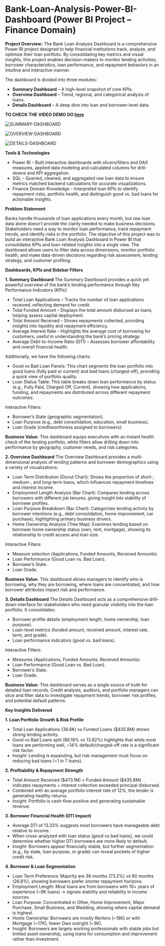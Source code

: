 # Bank-Loan-Analysis-Power-BI-Dashboard (Power BI Project – Finance Domain)

**Project Overview:**
The Bank Loan Analysis Dashboard is a comprehensive Power BI project designed to help financial institutions track, analyze, and optimize their loan portfolio. By consolidating key metrics and visual insights, this project enables decision-makers to monitor lending activities, borrower characteristics, loan performance, and repayment behaviors in an intuitive and interactive manner.

The dashboard is divided into three modules:

* **Summary Dashboard** – A high-level snapshot of core KPIs.
* **Overview Dashboard** – Trend, regional, and categorical analysis of loans.
* **Details Dashboard** – A deep dive into loan and borrower-level data.

**TO CHECK THE VIDEO DEMO GO [here](https://salomiairy11.github.io/personal-portfolio/#/projects)** 

![SUMMARY-DASHBOARD](https://github.com/Salomiairy11/Bank-Loan-Analysis-Power-BI-Dashboard/blob/main/SummaryPageOfBankAnalysisDashboard.PNG)

![OVERVIEW-DASHBOARD](https://github.com/Salomiairy11/Bank-Loan-Analysis-Power-BI-Dashboard/blob/main/OverviewPageOfBankAnalysisDashboard.PNG)

![DETAILS-DASHBOARD](https://github.com/Salomiairy11/Bank-Loan-Analysis-Power-BI-Dashboard/blob/main/DetailsPageOfBankAnalysisDashboard.PNG)


**Tools & Technologies**

* Power BI – Built interactive dashboards with slicers/filters and DAX measures, applied data modeling and calculated columns for drill-downs and KPI aggregation.
* SQL – Queried, cleaned, and aggregated raw loan data to ensure metrics matched backend calculations for accurate visualizations.
* Finance Domain Knowledge – Interpreted loan KPIs to identify repayment risks, portfolio health, and distinguish good vs. bad loans for actionable insights.
  
**Problem Statement**

Banks handle thousands of loan applications every month, but raw loan data alone doesn’t provide the clarity needed to make business decisions. Stakeholders need a way to monitor loan performance, track repayment trends, and identify risks in the portfolio. 
The objective of this project was to build an interactive Bank Loan Analysis Dashboard in Power BI that consolidates KPIs and loan-related insights into a single view. The dashboard allows users to filter data across dimensions, monitor portfolio health, and make data-driven decisions regarding risk assessment, lending strategy, and customer profiling.


**Dashboards, KPIs and Sidebar Filters**

**1. Summary Dashboard**
The Summary Dashboard provides a quick yet powerful overview of the bank’s lending performance through Key Performance Indicators (KPIs):

* Total Loan Applications – Tracks the number of loan applications received, reflecting demand for credit.
* Total Funded Amount – Displays the total amount disbursed as loans, helping assess capital deployment.
* Total Amount Received – Shows repayments collected, providing insights into liquidity and repayment efficiency.
* Average Interest Rate – Highlights the average cost of borrowing for customers, useful in understanding the bank’s pricing strategy.
* Average Debt-to-Income Ratio (DTI) – Assesses borrower affordability and overall financial health.

Additionally, we have the following charts:

* Good vs Bad Loan Panels: This chart segments the loan portfolio into good loans (fully paid or current) and bad loans (charged-off), providing a quick view of portfolio quality.
* Loan Status Table: This table breaks down loan performance by status (e.g., Fully Paid, Charged Off, Current), showing how applications, funding, and repayments are distributed across different repayment outcomes.

Interactive Filters:

* Borrower’s State (geographic segmentation).
* Loan Purpose (e.g., debt consolidation, education, small business).
* Loan Grade (creditworthiness assigned to borrowers).

**Business Value:** This dashboard equips executives with an instant health check of the lending portfolio, while filters allow drilling down into performance by geography, customer needs, and risk categories.


**2. Overview Dashboard**
The Overview Dashboard provides a multi-dimensional analysis of lending patterns and borrower demographics using a variety of visualizations:

* Loan Term Distribution (Donut Chart): Shows the proportion of short-, medium-, and long-term loans, which influences repayment timelines and interest income.
* Employment Length Analysis (Bar Chart): Compares lending across borrowers with different job tenures, giving insight into stability of borrower profiles.
* Loan Purpose Breakdown (Bar Chart): Categorizes lending activity by borrower intentions (e.g., debt consolidation, home improvement, car purchase), highlighting primary business drivers.
* Home Ownership Analysis (Tree Map): Examines lending based on borrower home ownership status (own, rent, mortgage), showing its relationship to credit access and loan size.

Interactive Filters:

* Measure selection (Applications, Funded Amounts, Received Amounts).
* Loan Performance (Good Loan vs. Bad Loan).
* Borrower’s State.
* Loan Grade.

**Business Value:** This dashboard allows managers to identify who is borrowing, why they are borrowing, where loans are concentrated, and how borrower attributes impact risk and performance.


**3. Details Dashboard**
The Details Dashboard acts as a comprehensive drill-down interface for stakeholders who need granular visibility into the loan portfolio. It consolidates:

* Borrower profile details (employment length, home ownership, loan purpose).
* Loan-level metrics (funded amount, received amount, interest rate, term, and grade).
* Loan performance indicators (good vs. bad loans).

Interactive Filters:

* Measures (Applications, Funded Amounts, Received Amounts).
* Loan Performance (Good Loan vs. Bad Loan).
* Borrower’s State.
* Loan Grade.

**Business Value:** This dashboard serves as a single source of truth for detailed loan records. Credit analysts, auditors, and portfolio managers can slice and filter data to investigate repayment trends, borrower risk profiles, and potential default patterns.


**Key Insights Delivered**

**1. Loan Portfolio Growth & Risk Profile**

* Total Loan Applications (38.6K) vs Funded Loans (\$435.8M) shows strong lending activity.
* Good vs Bad Loans split (86.18% vs 13.82%) highlights that while most loans are performing well, \~14% default/charged-off rate is a significant risk factor.
* Insight: Lending is expanding, but risk management must focus on reducing bad loans (\~1 in 7 loans).

**2. Profitability & Repayment Strength**

* Total Amount Received (\$473.1M) > Funded Amount (\$435.8M) indicates repayments + interest collection exceeded principal disbursed.
* Combined with an average portfolio interest rate of 12%, the lender is generating healthy returns.
* Insight: Portfolio is cash-flow positive and generating sustainable revenue.

**3. Borrower Financial Health (DTI Impact)**

* Average DTI of 13.33% suggests most borrowers have manageable debt relative to income.
* When cross-analyzed with loan status (good vs bad loans), we could determine whether higher DTI borrowers are more likely to default.
* Insight: Borrowers appear financially stable, but further segmentation (e.g., by state, loan purpose, or grade) can reveal pockets of higher credit risk.

**4. Borrower & Loan Segmentation**

* Loan Term Preference: Majority are 36 months (73.2%) vs 60 months (26.8%), showing borrowers prefer shorter repayment horizons.
* Employment Length: Most loans are from borrowers with 10+ years of experience (\~9K loans) → signals stability and reliability in income sources.
* Loan Purpose: Concentrated in Other, Home Improvement, Major Purchase, Small Business, and Wedding, showing where capital demand is highest.
* Home Ownership: Borrowers are mostly Renters (\~18K) or with Mortgage (\~17K), fewer Own outright (\~3K).
* Insight: Borrowers are largely working professionals with stable jobs but limited asset ownership, using loans for consumption and improvement rather than investment.

